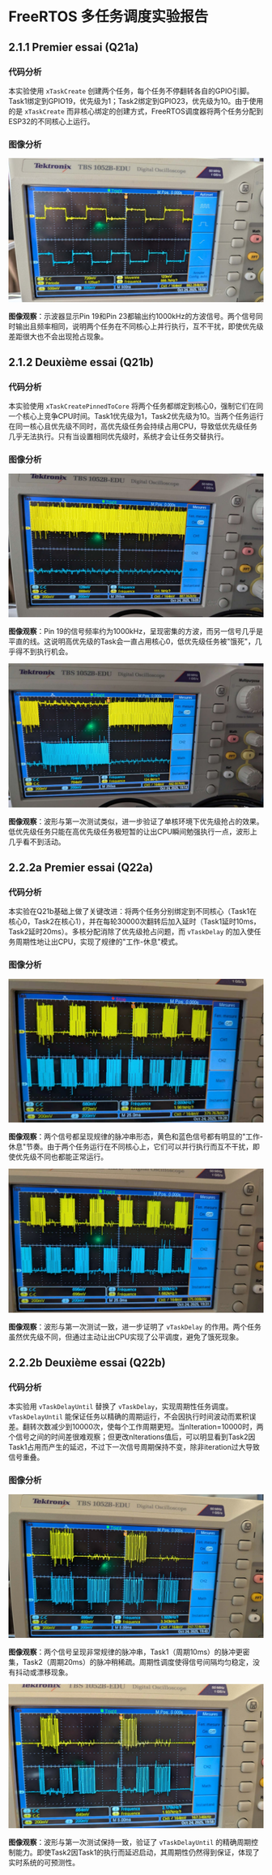 # FreeRTOS 多任务调度实验报告

## 2.1.1 Premier essai (Q21a)

### 代码分析

本实验使用 `xTaskCreate` 创建两个任务，每个任务不停翻转各自的GPIO引脚。Task1绑定到GPIO19，优先级为1；Task2绑定到GPIO23，优先级为10。由于使用的是 `xTaskCreate` 而非核心绑定的创建方式，FreeRTOS调度器将两个任务分配到ESP32的不同核心上运行。

### 图像分析

![Q21a示波器波形](img/q21a.jpg)

**图像观察**：示波器显示Pin 19和Pin 23都输出约1000kHz的方波信号。两个信号同时输出且频率相同，说明两个任务在不同核心上并行执行，互不干扰，即使优先级差距很大也不会出现抢占现象。

## 2.1.2 Deuxième essai (Q21b)

### 代码分析

本实验使用 `xTaskCreatePinnedToCore` 将两个任务都绑定到核心0，强制它们在同一个核心上竞争CPU时间。Task1优先级为1，Task2优先级为10。当两个任务运行在同一核心且优先级不同时，高优先级任务会持续占用CPU，导致低优先级任务几乎无法执行。只有当设置相同优先级时，系统才会让任务交替执行。

### 图像分析

![Q21b第一次测试](img/q21b_1.jpg)

**图像观察**：Pin 19的信号频率约为1000kHz，呈现密集的方波，而另一信号几乎是平直的线。这说明高优先级的Task会一直占用核心0，低优先级任务被"饿死"，几乎得不到执行机会。

![Q21b第二次测试](img/q21b_2.jpg)

**图像观察**：波形与第一次测试类似，进一步验证了单核环境下优先级抢占的效果。低优先级任务只能在高优先级任务极短暂的让出CPU瞬间勉强执行一点，波形上几乎看不到活动。

## 2.2.2a Premier essai (Q22a)

### 代码分析

本实验在Q21b基础上做了关键改进：将两个任务分别绑定到不同核心（Task1在核心0，Task2在核心1），并在每轮30000次翻转后加入延时（Task1延时10ms，Task2延时20ms）。多核分配消除了优先级抢占问题，而 `vTaskDelay` 的加入使任务周期性地让出CPU，实现了规律的"工作-休息"模式。

### 图像分析

![Q22a第一次测试](img/q22a_1.jpg)

**图像观察**：两个信号都呈现规律的脉冲串形态，黄色和蓝色信号都有明显的"工作-休息"节奏。由于两个任务运行在不同核心上，它们可以并行执行而互不干扰，即使优先级不同也都能正常运行。

![Q22a第二次测试](img/q22a_2.jpg)

**图像观察**：波形与第一次测试一致，进一步证明了 `vTaskDelay` 的作用。两个任务虽然优先级不同，但通过主动让出CPU实现了公平调度，避免了饿死现象。

## 2.2.2b Deuxième essai (Q22b)

### 代码分析

本实验用 `vTaskDelayUntil` 替换了 `vTaskDelay`，实现周期性任务调度。`vTaskDelayUntil` 能保证任务以精确的周期运行，不会因执行时间波动而累积误差。翻转次数减少到10000次，使每个工作周期更短。当nIteration=10000时，两个信号之间的时间差很难观察；但更改nIterations值后，可以明显看到Task2因Task1占用而产生的延迟，不过下一次信号周期保持不变，除非iteration过大导致信号重叠。

### 图像分析

![Q22b第一次测试](img/q22b_1.jpg)

**图像观察**：两个信号呈现非常规律的脉冲串，Task1（周期10ms）的脉冲更密集，Task2（周期20ms）的脉冲稍稀疏。周期性调度使得信号间隔均匀稳定，没有抖动或漂移现象。

![Q22b第二次测试](img/q22b_2.jpg)

**图像观察**：波形与第一次测试保持一致，验证了 `vTaskDelayUntil` 的精确周期控制能力。即使Task2因Task1的执行而延迟启动，其周期性仍然得到保证，体现了实时系统的可预测性。
